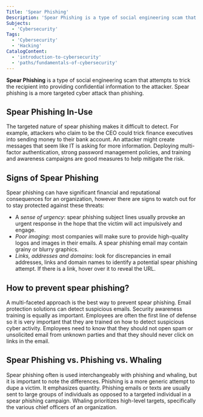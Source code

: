 ```yaml
---
Title: 'Spear Phishing'
Description: 'Spear Phishing is a type of social engineering scam that attempts to trick the recipient into providing confidential information to the attacker. '
Subjects:
  - 'Cybersecurity'
Tags:
  - 'Cybersecurity'
  - 'Hacking'
CatalogContent:
  - 'introduction-to-cybersecurity'
  - 'paths/fundamentals-of-cybersecurity'
---
```


**Spear Phishing** is a type of social engineering scam that attempts to trick the recipient into providing confidential information to the attacker. Spear phishing is a more targeted cyber attack than phishing.

## Spear Phishing In-Use

The targeted nature of spear phishing makes it difficult to detect. For example, attackers who claim to be the CEO could trick finance executives into sending money to their bank account. An attacker might create messages that seem like IT is asking for more information. Deploying multi-factor authentication, strong password management policies, and training and awareness campaigns are good measures to help mitigate the risk.

## Signs of Spear Phishing

Spear phishing can have significant financial and reputational consequences for an organization, however there are signs to watch out for to stay protected against these threats:

- A _sense of urgency_: spear phishing subject lines usually provoke an urgent response in the hope that the victim will act impulsively and engage.
- _Poor imaging_: most companies will make sure to provide high-quality logos and images in their emails. A spear phishing email may contain grainy or blurry graphics.
- _Links, addresses and domains_: look for discrepancies in email addresses, links and domain names to identify a potential spear phishing attempt. If there is a link, hover over it to reveal the URL.

## How to prevent spear phishing?

A multi-faceted approach is the best way to prevent spear phishing. Email protection solutions can detect suspicious emails. Security awareness training is equally as important. Employees are often the first line of defense so it is very important that they are trained on how to detect suspicious cyber activity. Employees need to know that they should not open spam or unsolicited email from unknown parties and that they should never click on links in the email. 

## Spear Phishing vs. Phishing vs. Whaling

Spear phishing often is used interchangeably with phishing and whaling, but it is important to note the differences. Phishing is a more generic attempt to dupe a victim. It emphasizes quantity. Phishing emails or texts are usually sent to large groups of individuals as opposed to a targeted individual in a spear phishing campaign. Whaling prioritizes high-level targets, specifically the various chief officers of an organization. 







